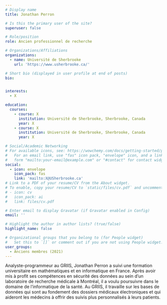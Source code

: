 ```yaml
---
# Display name
title: Jonathan Perron

# Is this the primary user of the site?
superuser: false

# Role/position
role: Ancien professionnel de recherche

# Organizations/Affiliations
organizations:
  - name: Université de Sherbrooke
    url: 'https://www.usherbrooke.ca/'

# Short bio (displayed in user profile at end of posts)
bio: 


interests:
  - X

education:
  courses:
    - course: X
      institution: Université de Sherbrooke, Sherbrooke, Canada
      year: X
    - course: X
      institution: Université de Sherbrooke, Sherbrooke, Canada
      year: X

# Social/Academic Networking
# For available icons, see: https://wowchemy.com/docs/getting-started/page-builder/#icons
#   For an email link, use "fas" icon pack, "envelope" icon, and a link in the
#   form "mailto:your-email@example.com" or "#contact" for contact widget.
social:
  - icon: envelope
    icon_pack: fas
    link: 'mailto:X@USherbrooke.ca'
# Link to a PDF of your resume/CV from the About widget.
# To enable, copy your resume/CV to `static/files/cv.pdf` and uncomment the lines below.
# - icon: cv
#   icon_pack: ai
#   link: files/cv.pdf

# Enter email to display Gravatar (if Gravatar enabled in Config)
email: ''

# Highlight the author in author lists? (true/false)
highlight_name: false

# Organizational groups that you belong to (for People widget)
#   Set this to `[]` or comment out if you are not using People widget.
user_groups:
  - Anciens membres (2021)
---
```


Analyste-programmeur au GRIIS, Jonathan Perron a suivi une formation universitaire en mathématiques et en informatique en France. Après avoir mis à profit ses compétences en sécurité des données au sein d’un laboratoire de recherche médicale à Montréal, il a voulu poursuivre dans le domaine de l’informatique de la santé. Au GRIIS, il travaille sur les bases de données qui sont au fondement des dossiers médicaux électroniques et qui aideront les médecins à offrir des suivis plus personnalisés à leurs patients.
